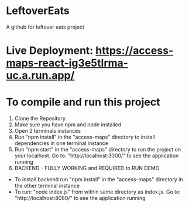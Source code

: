 # LeftoverEats
A github for leftover eats project

# Live Deployment: https://access-maps-react-ig3e5tlrma-uc.a.run.app/

# To compile and run this project
1) Clone the Repository
2) Make sure you have npm and node installed
3) Open 2 terminals instances
4) Run "npm install" in the "access-maps" directory to install dependencies in one terminal instance
5) Run "npm start" in the "access-maps" directory to run the project on your localhost. Go to: "http://localhost:3000/" to see the application running
6) BACKEND - FULLY WORKING and REQUIRED to RUN DEMO
- To install backend run "npm install" in the "access-maps" directory in the other terminal instance
- To run: "node index.js" from within same directory as index.js. Go to: "http://localhost:8080/" to see the application running

